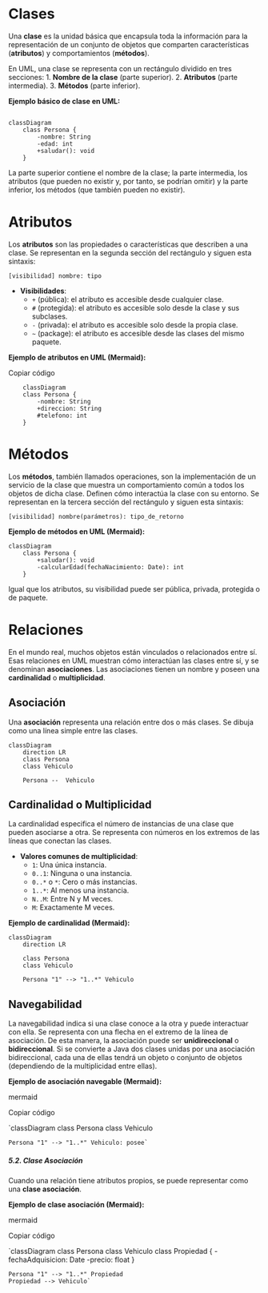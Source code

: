 # **Clases**

Una **clase** es la unidad básica que encapsula toda la información para la representación de un conjunto de objetos que comparten características (**atributos**) y comportamientos (**métodos**).

En UML, una clase se representa con un rectángulo dividido en tres secciones:
    1.  **Nombre de la clase** (parte superior).
    2.  **Atributos** (parte intermedia).
    3.  **Métodos** (parte inferior).

**Ejemplo básico de clase en UML:**

```mermaid

classDiagram
    class Persona {
        -nombre: String
        -edad: int
        +saludar(): void
    }
```

La parte superior contiene el nombre de la clase; la parte intermedia, los atributos (que pueden no existir y, por tanto, se podrían omitir) y la parte inferior, los métodos (que también pueden no existir).

# **Atributos**

Los **atributos** son las propiedades o características que describen a una clase. Se representan en la segunda sección del rectángulo y siguen esta sintaxis:

`[visibilidad] nombre: tipo` 

-   **Visibilidades**:
    -   `+` (pública): el atributo es accesible desde cualquier clase.
    -   `#` (protegida): el atributo es accesible solo desde la clase y sus subclases.
    -   `-` (privada): el atributo es accesible solo desde la propia clase.
    -   `~` (package): el atributo es accesible desde las clases del mismo paquete.

**Ejemplo de atributos en UML (Mermaid):**

Copiar código

``` mermaid
    classDiagram
    class Persona {
        -nombre: String
        +direccion: String
        #telefono: int
    }
```

# **Métodos**

Los **métodos**, también llamados operaciones, son la implementación de un servicio de la clase que muestra un comportamiento común a todos los objetos de dicha clase. Definen cómo interactúa la clase con su entorno. Se representan en la tercera sección del rectángulo y siguen esta sintaxis:

`[visibilidad] nombre(parámetros): tipo_de_retorno` 

**Ejemplo de métodos en UML (Mermaid):**

``` mermaid
classDiagram
    class Persona {
        +saludar(): void
        -calcularEdad(fechaNacimiento: Date): int
    }
```

Igual que los atributos, su visibilidad puede ser pública, privada, protegida o de paquete.

# **Relaciones**

En el mundo real, muchos objetos están vinculados o relacionados entre sí. Esas relaciones en UML muestran cómo interactúan las clases entre sí, y se denominan **asociaciones**. Las asociaciones tienen un nombre y poseen una **cardinalidad** o **multiplicidad**.

## **Asociación**

Una **asociación** representa una relación entre dos o más clases. Se dibuja como una línea simple entre las clases.

``` mermaid
classDiagram
    direction LR
    class Persona
    class Vehiculo

    Persona --  Vehiculo
```

## **Cardinalidad o Multiplicidad**

La cardinalidad especifica el número de instancias de una clase que pueden asociarse a otra. Se representa con números en los extremos de las líneas que conectan las clases.

-   **Valores comunes de multiplicidad**:
    -   `1`: Una única instancia.
    -   `0..1`: Ninguna o una instancia.
    -   `0..*` o `*`: Cero o más instancias.
    -   `1..*`: Al menos una instancia.
    -   `N..M`: Entre N y M veces.
    -   `M`: Exactamente M veces.

**Ejemplo de cardinalidad (Mermaid):**

``` mermaid
classDiagram
    direction LR

    class Persona
    class Vehiculo

    Persona "1" --> "1..*" Vehiculo
```

## **Navegabilidad**

La navegabilidad indica si una clase conoce a la otra y puede interactuar con ella. Se representa con una flecha en el extremo de la línea de asociación. De esta manera, la asociación puede ser **unidireccional** o **bidireccional**.
Si se convierte a Java dos clases unidas por una asociación bidireccional, cada una de ellas tendrá un objeto o conjunto de objetos (dependiendo de la multiplicidad entre ellas). 

**Ejemplo de asociación navegable (Mermaid):**

mermaid

Copiar código

`classDiagram
    class Persona
    class Vehiculo

    Persona "1" --> "1..*" Vehiculo: posee` 

##### **5.2. Clase Asociación**

Cuando una relación tiene atributos propios, se puede representar como una **clase asociación**.

**Ejemplo de clase asociación (Mermaid):**

mermaid

Copiar código

`classDiagram
    class Persona
    class Vehiculo
    class Propiedad {
        -fechaAdquisicion: Date
        -precio: float
    }

    Persona "1" --> "1..*" Propiedad
    Propiedad --> Vehiculo`
